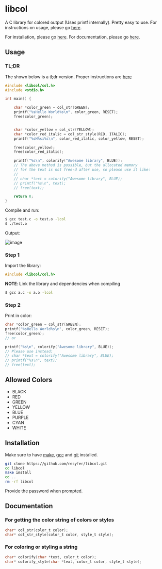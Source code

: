 # libcol

A C library for colored output (Uses printf internally). Pretty easy to use. For instructions on usage, please go [here](#usage).

For installation, please go [here](#installation). For documentation, please go [here](#documentation).

## Usage

### TL;DR

The shown below is a tl;dr version. Proper instructions are [here](#step-1)

```c
#include <libcol/col.h>
#include <stdio.h>

int main() {

	char *color_green = col_str(GREEN);
	printf("%sHello World%s\n", color_green, RESET);
	free(color_green);


	char *color_yellow = col_str(YELLOW);
	char *color_red_italic = col_str_style(RED, ITALIC);
	printf("%sH%si%s\n", color_red_italic, color_yellow, RESET);

	free(color_yellow);
	free(color_red_italic);

	printf("%s\n", colorify("Awesome library", BLUE));
	// The above method is possible, but the allocated memory
	// for the text is not free-d after use, so please use it like:
	//
	// char *text = colorify("Awesome library", BLUE);
	// printf("%s\n", text);
	// free(text);

	return 0;
}
```

Compile and run:

```bash
$ gcc test.c -o test.o -lcol
$ ./test.o
```
Output:

![image](https://user-images.githubusercontent.com/74897008/209982661-88f2d16f-8e5c-4091-a138-1acb401d558e.png)

### Step 1

Import the library:

```c
#include <libcol/col.h>
```

**NOTE**: Link the library and dependencies when compiling

```bash
$ gcc a.c -o a.o -lcol
```

### Step 2

Print in color:

```c
char *color_green = col_str(GREEN);
printf("%sHello World%s\n", color_green, RESET);
free(color_green);
// or

printf("%s\n", colorify("Awesome library", BLUE));
// Please use instead:
// char *text = colorify("Awesome library", BLUE);
// printf("%s\n", text);
// free(text);
```

## Allowed Colors

- BLACK
- RED
- GREEN
- YELLOW
- BLUE
- PURPLE
- CYAN
- WHITE

## Installation

Make sure to have [make](https://www.gnu.org/software/make/), [gcc](https://www.gnu.org/software/gcc/) and [git](https://git-scm.com/) installed.

```bash
git clone https://github.com/resyfer/libcol.git
cd libcol
make install
cd ..
rm -rf libcol
```

Provide the password when prompted.

## Documentation

### For getting the color string of colors or styles
```c
char* col_str(color_t color);
char* col_str_style(color_t color, style_t style);
```

### For coloring or styling a string
```c
char* colorify(char *text, color_t color);
char* colorify_style(char *text, color_t color, style_t style);
```
